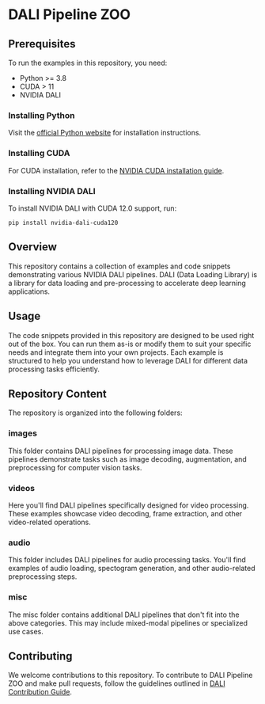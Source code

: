 # DALI Pipeline ZOO

## Prerequisites

To run the examples in this repository, you need:

- Python >= 3.8
- CUDA > 11
- NVIDIA DALI

### Installing Python

Visit the [official Python website](https://www.python.org/) for installation instructions.

### Installing CUDA

For CUDA installation, refer to the [NVIDIA CUDA installation guide](https://docs.nvidia.com/cuda/cuda-installation-guide-linux/index.html).

### Installing NVIDIA DALI

To install NVIDIA DALI with CUDA 12.0 support, run:

```
pip install nvidia-dali-cuda120
```

## Overview

This repository contains a collection of examples and code snippets demonstrating various NVIDIA DALI pipelines. DALI (Data Loading Library) is a library for data loading and pre-processing to accelerate deep learning applications.

## Usage

The code snippets provided in this repository are designed to be used right out of the box. You can run them as-is or modify them to suit your specific needs and integrate them into your own projects. Each example is structured to help you understand how to leverage DALI for different data processing tasks efficiently.

## Repository Content

The repository is organized into the following folders:

### images

This folder contains DALI pipelines for processing image data. These pipelines demonstrate tasks such as image decoding, augmentation, and preprocessing for computer vision tasks.

### videos

Here you'll find DALI pipelines specifically designed for video processing. These examples showcase video decoding, frame extraction, and other video-related operations.

### audio

This folder includes DALI pipelines for audio processing tasks. You'll find examples of audio loading, spectogram generation, and other audio-related preprocessing steps.

### misc

The misc folder contains additional DALI pipelines that don't fit into the above categories. This may include mixed-modal pipelines or specialized use cases.

## Contributing

We welcome contributions to this repository. To contribute to DALI Pipeline ZOO and make pull requests, follow the guidelines outlined in [DALI Contribution Guide](https://github.com/NVIDIA/DALI/blob/main/CONTRIBUTING.md).
